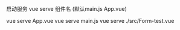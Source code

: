 启动服务 vue serve 组件名 (默认main.js App.vue)

vue serve App.vue
vue serve main.js
vue serve ./src/Form-test.vue

